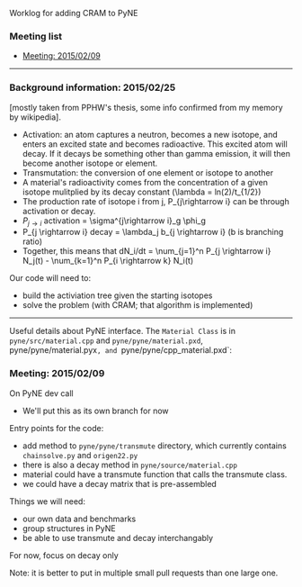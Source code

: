 Worklog for adding CRAM to PyNE

### Meeting list
* [Meeting: 2015/02/09](#meeting-20150209)

***

### Background information: 2015/02/25
[mostly taken from PPHW's thesis, some info confirmed from my memory by wikipedia].
* Activation: an atom captures a neutron, becomes a new isotope, and enters an
  excited state and becomes radioactive. This excited atom will decay. 
  If it decays be something other than gamma emission, it will then become
  another isotope or element.
* Transmutation: the conversion of one element or isotope to another
* A material's radioactivity comes from the concentration of a given isotope
  mulitplied by its decay constant (\lambda = ln(2)/t_{1/2})
* The production rate of isotope i from j, P_{j\rightarrow i} can be through 
  activation or decay.
* $P_{j \rightarrow i}$ activation = \sigma^{j\rightarrow i}_g \phi_g
* P_{j \rightarrow i} decay = \lambda_j b_{j \rightarrow i} (b is branching
  ratio)
* Together, this means that dN_i/dt = \num_{j=1}^n P_{j \rightarrow i} N_j(t)
                                    - \num_{k=1}^n P_{i \rightarrow k} N_i(t)

Our code will need to:
* build the activiation tree given the starting isotopes
* solve the problem (with CRAM; that algorithm is implemented)

-----------------
Useful details about PyNE interface.
The `Material Class` is in `pyne/src/material.cpp` and `pyne/pyne/material.pxd`,
pyne/pyne/material.pyx`, and `pyne/pyne/cpp_material.pxd`:



### Meeting: 2015/02/09
On PyNE dev call
* We'll put this as its own branch for now

Entry points for the code:
* add method to `pyne/pyne/transmute` directory, which currently contains
  `chainsolve.py` and `origen22.py`
* there is also a decay method in `pyne/source/material.cpp`
* material could have a transmute function that calls the transmute class.
* we could have a decay matrix that is pre-assembled

Things we will need:
* our own data and benchmarks
* group structures in PyNE
* be able to use transmute and decay interchangably

For now, focus on decay only

Note: it is better to put in multiple small pull requests than one large one.
